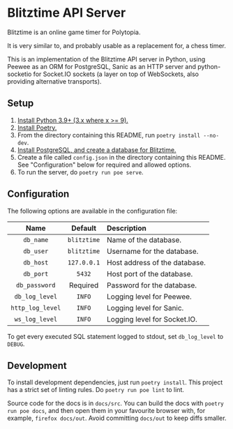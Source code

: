 # Blitztime API Server

Blitztime is an online game timer for Polytopia.

It is very similar to, and probably usable as a replacement for, a chess timer.

This is an implementation of the Blitztime API server in Python, using Peewee as an ORM for PostgreSQL, Sanic as an HTTP server and python-socketio for Socket.IO sockets (a layer on top of WebSockets, also providing alternative transports).

## Setup

1. [Install Python 3.9+ (3.x where x >= 9).](https://www.python.org/downloads/)
2. [Install Poetry.](https://python-poetry.org/docs/#installation)
3. From the directory containing this README, run `poetry install --no-dev`.
4. [Install PostgreSQL, and create a database for Blitztime.](https://www.digitalocean.com/community/tutorials/how-to-install-and-use-postgresql-on-ubuntu-18-04)
5. Create a file called `config.json` in the directory containing this README. See "Configuration" below for required and allowed options.
6. To run the server, do `poetry run poe serve`.

## Configuration

The following options are available in the configuration file:

| Name              | Default     | Description                       |
|:-----------------:|:-----------:|:----------------------------------|
| `db_name`         | `blitztime` | Name of the database.             |
| `db_user`         | `blitztime` | Username for the database.        |
| `db_host`         | `127.0.0.1` | Host address of the database.     |
| `db_port`         | `5432`      | Host port of the database.        |
| `db_password`     | Required    | Password for the database.        |
| `db_log_level`    | `INFO`      | Logging level for Peewee.         |
| `http_log_level`  | `INFO`      | Logging level for Sanic.          |
| `ws_log_level`    | `INFO`      | Logging level for Socket.IO.      |

To get every executed SQL statement logged to stdout, set `db_log_level` to `DEBUG`.

## Development

To install development dependencies, just run `poetry install`. This project has a strict set of linting rules. Do `poetry run poe lint` to lint.

Source code for the docs is in `docs/src`. You can build the docs with `poetry run poe docs`, and then open them in your favourite browser with, for example, `firefox docs/out`. Avoid committing `docs/out` to keep diffs smaller.
